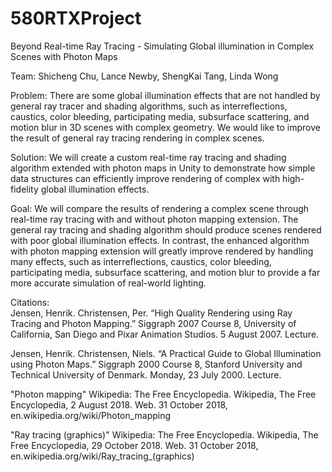 # 580RTXProject
Beyond Real-time Ray Tracing - Simulating Global illumination in Complex Scenes with Photon Maps

Team: 
Shicheng Chu, Lance Newby, ShengKai Tang, Linda Wong



Problem: 
There are some global illumination effects that are not handled by general ray tracer and shading algorithms, such as interreflections, caustics, color bleeding, participating media,
subsurface scattering, and motion blur in 3D scenes with complex geometry. We would like to improve the result of general ray tracing rendering in complex scenes.

Solution: 
We will create a custom real-time ray tracing and shading algorithm extended with photon maps in Unity to demonstrate how simple data structures can efficiently improve rendering of complex with high-fidelity global illumination effects.

Goal:
We will compare the results of rendering a complex scene through real-time ray tracing with and without photon mapping extension. The general ray tracing and shading algorithm should produce scenes rendered with poor global illumination effects. In contrast, the enhanced algorithm with photon mapping extension will greatly improve rendered by handling many effects, such as interreflections, caustics, color bleeding, participating media, subsurface scattering, and motion blur to provide a far more accurate simulation of real-world lighting.

Citations:  
Jensen, Henrik. Christensen, Per. “High Quality Rendering using Ray Tracing and Photon Mapping.” Siggraph 2007 Course 8, University of California, San Diego and Pixar Animation Studios. 5 August 2007. Lecture. 

Jensen, Henrik. Christensen, Niels. “A Practical Guide to Global Illumination using Photon Maps.” Siggraph 2000 Course 8, Stanford University and Technical University of Denmark. Monday, 23 July 2000. Lecture.

"Photon mapping" Wikipedia: The Free Encyclopedia. Wikipedia, The Free Encyclopedia, 2 August 2018. Web. 31 October 2018, en.wikipedia.org/wiki/Photon_mapping

"Ray tracing (graphics)" Wikipedia: The Free Encyclopedia. Wikipedia, The Free Encyclopedia, 29 October 2018. Web. 31 October 2018, en.wikipedia.org/wiki/Ray_tracing_(graphics)
